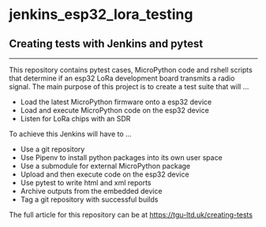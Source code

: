 # jenkins_esp32_lora_testing


## Creating tests with Jenkins and pytest
-----------------------------------------

This repository contains pytest cases, MicroPython code and rshell scripts that determine if an esp32 LoRa development board transmits a radio signal. The main purpose of this project is to create a test suite that will ...

* Load the latest MicroPython firmware onto a esp32 device
* Load and execute MicroPython code on the esp32 device
* Listen for LoRa chips with an SDR

To achieve this Jenkins will have to ...

* Use a git repository
* Use Pipenv to install python packages into its own user space
* Use a submodule for external MicroPython package
* Upload and then execute code on the esp32 device
* Use pytest to write html and xml reports
* Archive outputs from the embedded device
* Tag a git repository with successful builds

The full article for this repository can be at https://tgu-ltd.uk/creating-tests
